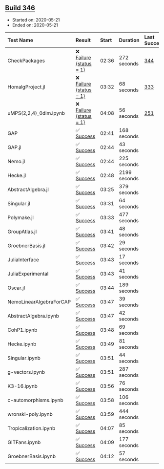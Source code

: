 ## [Build 346](https://oscarci.mathematik.uni-kl.de/job/oscar-julia-1.4/346/)

* Started on: 2020-05-21
* Ended on: 2020-05-21

| Test Name    | Result | Start | Duration | Last Success | First Failure |
|:-------------|:-------|:------|:---------|:-------------|:--------------|
| CheckPackages | ❌ [Failure (status = 1)](https://oscarci.mathematik.uni-kl.de/job/oscar-julia-1.4/346/artifact/logs/build-346/CheckPackages.log) | 02:36 | 272 seconds | [344](https://oscarci.mathematik.uni-kl.de/job/oscar-julia-1.4/344/) | [345](https://oscarci.mathematik.uni-kl.de/job/oscar-julia-1.4/345/) |
| HomalgProject.jl | ❌ [Failure (status = 1)](https://oscarci.mathematik.uni-kl.de/job/oscar-julia-1.4/346/artifact/logs/build-346/HomalgProject.jl.log) | 03:32 | 68 seconds | [333](https://oscarci.mathematik.uni-kl.de/job/oscar-julia-1.4/333/) | [334](https://oscarci.mathematik.uni-kl.de/job/oscar-julia-1.4/334/) |
| uMPS(2,2,4)_0dim.ipynb | ❌ [Failure (status = 1)](https://oscarci.mathematik.uni-kl.de/job/oscar-julia-1.4/346/artifact/logs/build-346/uMPS-2-2-4-_0dim.ipynb.log) | 04:08 | 56 seconds | [251](https://oscarci.mathematik.uni-kl.de/job/oscar-julia-1.4/251/) | [252](https://oscarci.mathematik.uni-kl.de/job/oscar-julia-1.4/252/) |
| GAP | ✅ [Success](https://oscarci.mathematik.uni-kl.de/job/oscar-julia-1.4/346/artifact/logs/build-346/GAP.log) | 02:41 | 168 seconds |  |  |
| GAP.jl | ✅ [Success](https://oscarci.mathematik.uni-kl.de/job/oscar-julia-1.4/346/artifact/logs/build-346/GAP.jl.log) | 02:44 | 43 seconds |  |  |
| Nemo.jl | ✅ [Success](https://oscarci.mathematik.uni-kl.de/job/oscar-julia-1.4/346/artifact/logs/build-346/Nemo.jl.log) | 02:44 | 225 seconds |  |  |
| Hecke.jl | ✅ [Success](https://oscarci.mathematik.uni-kl.de/job/oscar-julia-1.4/346/artifact/logs/build-346/Hecke.jl.log) | 02:48 | 2199 seconds |  |  |
| AbstractAlgebra.jl | ✅ [Success](https://oscarci.mathematik.uni-kl.de/job/oscar-julia-1.4/346/artifact/logs/build-346/AbstractAlgebra.jl.log) | 03:25 | 379 seconds |  |  |
| Singular.jl | ✅ [Success](https://oscarci.mathematik.uni-kl.de/job/oscar-julia-1.4/346/artifact/logs/build-346/Singular.jl.log) | 03:31 | 64 seconds |  |  |
| Polymake.jl | ✅ [Success](https://oscarci.mathematik.uni-kl.de/job/oscar-julia-1.4/346/artifact/logs/build-346/Polymake.jl.log) | 03:33 | 477 seconds |  |  |
| GroupAtlas.jl | ✅ [Success](https://oscarci.mathematik.uni-kl.de/job/oscar-julia-1.4/346/artifact/logs/build-346/GroupAtlas.jl.log) | 03:41 | 48 seconds |  |  |
| GroebnerBasis.jl | ✅ [Success](https://oscarci.mathematik.uni-kl.de/job/oscar-julia-1.4/346/artifact/logs/build-346/GroebnerBasis.jl.log) | 03:42 | 29 seconds |  |  |
| JuliaInterface | ✅ [Success](https://oscarci.mathematik.uni-kl.de/job/oscar-julia-1.4/346/artifact/logs/build-346/JuliaInterface.log) | 03:43 | 17 seconds |  |  |
| JuliaExperimental | ✅ [Success](https://oscarci.mathematik.uni-kl.de/job/oscar-julia-1.4/346/artifact/logs/build-346/JuliaExperimental.log) | 03:43 | 41 seconds |  |  |
| Oscar.jl | ✅ [Success](https://oscarci.mathematik.uni-kl.de/job/oscar-julia-1.4/346/artifact/logs/build-346/Oscar.jl.log) | 03:44 | 189 seconds |  |  |
| NemoLinearAlgebraForCAP | ✅ [Success](https://oscarci.mathematik.uni-kl.de/job/oscar-julia-1.4/346/artifact/logs/build-346/NemoLinearAlgebraForCAP.log) | 03:47 | 39 seconds |  |  |
| AbstractAlgebra.ipynb | ✅ [Success](https://oscarci.mathematik.uni-kl.de/job/oscar-julia-1.4/346/artifact/logs/build-346/AbstractAlgebra.ipynb.log) | 03:47 | 42 seconds |  |  |
| CohP1.ipynb | ✅ [Success](https://oscarci.mathematik.uni-kl.de/job/oscar-julia-1.4/346/artifact/logs/build-346/CohP1.ipynb.log) | 03:48 | 69 seconds |  |  |
| Hecke.ipynb | ✅ [Success](https://oscarci.mathematik.uni-kl.de/job/oscar-julia-1.4/346/artifact/logs/build-346/Hecke.ipynb.log) | 03:49 | 81 seconds |  |  |
| Singular.ipynb | ✅ [Success](https://oscarci.mathematik.uni-kl.de/job/oscar-julia-1.4/346/artifact/logs/build-346/Singular.ipynb.log) | 03:51 | 44 seconds |  |  |
| g-vectors.ipynb | ✅ [Success](https://oscarci.mathematik.uni-kl.de/job/oscar-julia-1.4/346/artifact/logs/build-346/g-vectors.ipynb.log) | 03:51 | 287 seconds |  |  |
| K3-16.ipynb | ✅ [Success](https://oscarci.mathematik.uni-kl.de/job/oscar-julia-1.4/346/artifact/logs/build-346/K3-16.ipynb.log) | 03:56 | 76 seconds |  |  |
| c-automorphisms.ipynb | ✅ [Success](https://oscarci.mathematik.uni-kl.de/job/oscar-julia-1.4/346/artifact/logs/build-346/c-automorphisms.ipynb.log) | 03:58 | 106 seconds |  |  |
| wronski-poly.ipynb | ✅ [Success](https://oscarci.mathematik.uni-kl.de/job/oscar-julia-1.4/346/artifact/logs/build-346/wronski-poly.ipynb.log) | 03:59 | 444 seconds |  |  |
| Tropicalization.ipynb | ✅ [Success](https://oscarci.mathematik.uni-kl.de/job/oscar-julia-1.4/346/artifact/logs/build-346/Tropicalization.ipynb.log) | 04:07 | 85 seconds |  |  |
| GITFans.ipynb | ✅ [Success](https://oscarci.mathematik.uni-kl.de/job/oscar-julia-1.4/346/artifact/logs/build-346/GITFans.ipynb.log) | 04:09 | 177 seconds |  |  |
| GroebnerBasis.ipynb | ✅ [Success](https://oscarci.mathematik.uni-kl.de/job/oscar-julia-1.4/346/artifact/logs/build-346/GroebnerBasis.ipynb.log) | 04:12 | 57 seconds |  |  |

